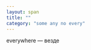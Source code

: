 ```yaml
---
layout: span
title: ""
category: "some any no every"
---
```

<section class='rules'><span><p>everywhere — везде</p></span></section>